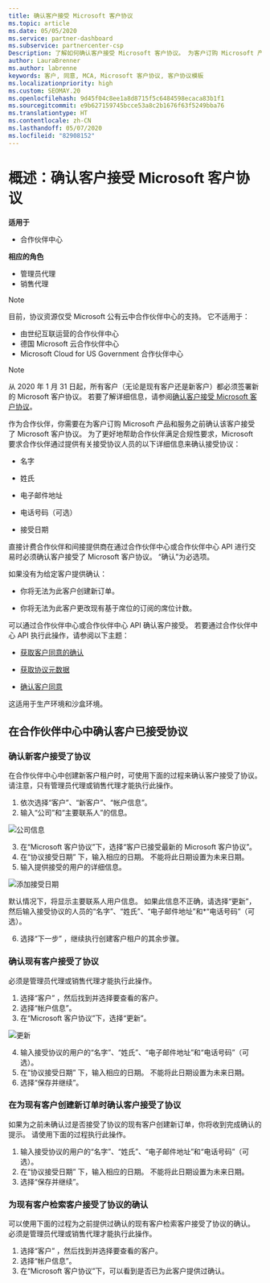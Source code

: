 ```yaml
---
title: 确认客户接受 Microsoft 客户协议
ms.topic: article
ms.date: 05/05/2020
ms.service: partner-dashboard
ms.subservice: partnercenter-csp
Description: 了解如何确认客户接受 Microsoft 客户协议。 为客户订购 Microsoft 产品和服务时，可能需要这样做。
author: LauraBrenner
ms.author: labrenne
keywords: 客户, 同意, MCA, Microsoft 客户协议, 客户协议模板
ms.localizationpriority: high
ms.custom: SEOMAY.20
ms.openlocfilehash: 9d45f04c8ee1a8d8715f5c6484598ecaca83b1f1
ms.sourcegitcommit: e9b627159745bcce53a8c2b1676f63f5249bba76
ms.translationtype: HT
ms.contentlocale: zh-CN
ms.lasthandoff: 05/07/2020
ms.locfileid: "82908152"
---
```

# <a name="overview-confirm-customer-acceptance-of-the-microsoft-customer-agreement"></a>概述：确认客户接受 Microsoft 客户协议

**适用于**
-  合作伙伴中心

**相应的角色**

- 管理员代理
- 销售代理

> [!NOTE]
> 目前，协议资源仅受 Microsoft 公有云中合作伙伴中心的支持。 它不适用于：
> * 由世纪互联运营的合作伙伴中心
> * 德国 Microsoft 云合作伙伴中心
> * Microsoft Cloud for US Government 合作伙伴中心

>[!NOTE]
>从 2020 年 1 月 31 日起，所有客户（无论是现有客户还是新客户）都必须签署新的 Microsoft 客户协议。 若要了解详细信息，请参阅[确认客户接受 Microsoft 客户协议](confirm-customer-agreement.md)。

作为合作伙伴，你需要在为客户订购 Microsoft 产品和服务之前确认该客户接受了 Microsoft 客户协议。 为了更好地帮助合作伙伴满足合规性要求，Microsoft 要求合作伙伴通过提供有关接受协议人员的以下详细信息来确认接受协议：

- 名字

- 姓氏

- 电子邮件地址

- 电话号码（可选）

- 接受日期

直接计费合作伙伴和间接提供商在通过合作伙伴中心或合作伙伴中心 API 进行交易时必须确认客户接受了 Microsoft 客户协议。 “确认”为必选项。 

如果没有为给定客户提供确认：

-    你将无法为此客户创建新订单。

-    你将无法为此客户更改现有基于席位的订阅的席位计数。

可以通过合作伙伴中心或合作伙伴中心 API 确认客户接受。 若要通过合作伙伴中心 API 执行此操作，请参阅以下主题： 

-   [获取客户同意的确认](https://docs.microsoft.com/partner-center/develop/get-confirmation-of-customer-consent)

-   [获取协议元数据](https://docs.microsoft.com/partner-center/develop/get-agreement-metadata)

-   [确认客户同意](https://docs.microsoft.com/partner-center/develop/confirm-customer-consent)


这适用于生产环境和沙盒环境。

## <a name="confirming-customer-acceptance-in-partner-center"></a>在合作伙伴中心中确认客户已接受协议

### <a name="confirm-customer-acceptance-for-a-new-customer"></a>确认新客户接受了协议

在合作伙伴中心中创建新客户租户时，可使用下面的过程来确认客户接受了协议。 请注意，只有管理员代理或销售代理才能执行此操作。

1. 依次选择“客户”、“新客户”、“帐户信息”。   
2. 输入“公司”和“主要联系人”的信息。  

![公司信息](images/mca/mca1.png)

3. 在“Microsoft 客户协议”下，选择“客户已接受最新的 Microsoft 客户协议”。  
4. 在“协议接受日期”  下，输入相应的日期。 不能将此日期设置为未来日期。
5. 输入提供接受的用户的详细信息。

![添加接受日期](images/mca/MCA3.png)

默认情况下，将显示主要联系人用户信息。 如果此信息不正确，请选择“更新”，然后输入接受协议的人员的“名字”、“姓氏”、“电子邮件地址”和*“电话号码”（可选）。     

6. 选择“下一步”  ，继续执行创建客户租户的其余步骤。

### <a name="confirm-customer-acceptance-for-an-existing-customer"></a>确认现有客户接受了协议

必须是管理员代理或销售代理才能执行此操作。

1. 选择“客户”  ，然后找到并选择要查看的客户。
2. 选择“帐户信息”。 
3. 在“Microsoft 客户协议”下，选择“更新”。  

![更新](images/mca/mca4.png)

4. 输入接受协议的用户的“名字”、“姓氏”、“电子邮件地址”和“电话号码”（可选）。    
5. 在“协议接受日期”  下，输入相应的日期。 不能将此日期设置为未来日期。
6. 选择“保存并继续”。 

### <a name="confirm-customer-acceptance-while-creating-new-order-for-an-existing-customer"></a>在为现有客户创建新订单时确认客户接受了协议

如果为之前未确认过是否接受了协议的现有客户创建新订单，你将收到完成确认的提示。 请使用下面的过程执行此操作。

1. 输入接受协议的用户的“名字”、“姓氏”、“电子邮件地址”和“电话号码”（可选）。    
2. 在“协议接受日期”  下，输入相应的日期。 不能将此日期设置为未来日期。
3. 选择“保存并继续”。 

### <a name="retrieve-confirmation-of-customer-acceptance-for-an-existing-customer"></a>为现有客户检索客户接受了协议的确认

可以使用下面的过程为之前提供过确认的现有客户检索客户接受了协议的确认。 必须是管理员代理或销售代理才能执行此操作。

1. 选择“客户”  ，然后找到并选择要查看的客户。
2. 选择“帐户信息”。 
3. 在“Microsoft 客户协议”下，可以看到是否已为此客户提供过确认。 

